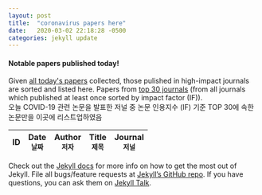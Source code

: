 ```yaml
---
layout: post
title:  "coronavirus papers here"
date:   2020-03-02 22:18:28 -0500
categories: jekyll update
---
```

#### Notable papers published today!

Given [all today's papers](./allpapers.md) collected, those pulished in high-impact journals are sorted and listed here.
Papers from [top 30 journals](./topj.md) (from all journals which published at least once sorted by impact factor (IF)).<br />
  오늘 COVID-19 관련 논문을 발표한 저널 중 논문 인용지수 (IF) 기준 TOP 30에 속한 논문만을 이곳에 리스트업하였음
  
|**ID** |**Date <br /><sub>날짜</sub>**|**Author <br /><sub>저자</sub>**| **Title <br /><sub>제목</sub>**| **Journal<br /><sub>저널</sub>** |
|:---:|:---:|:---:|:---------------:|:---:|

Check out the [Jekyll docs][jekyll-docs] for more info on how to get the most out of Jekyll. File all bugs/feature requests at [Jekyll’s GitHub repo][jekyll-gh]. If you have questions, you can ask them on [Jekyll Talk][jekyll-talk].

[jekyll-docs]: https://jekyllrb.com/docs/home
[jekyll-gh]:   https://github.com/jekyll/jekyll
[jekyll-talk]: https://talk.jekyllrb.com/
